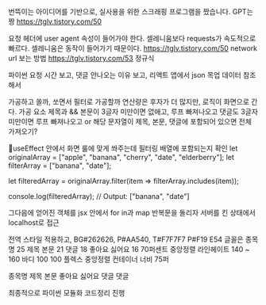 번뜩이는 아이디어를 기반으로, 실사용을 위한 스크래핑 프로그램을 짰습니다.
GPT는 짱
https://tglv.tistory.com/50

요청 헤더에 user agent 속성이 들어가야 한다.
셀레니움보다 requests가 속도적으로 빠르다.
셀레니움은 동작이 들어가기 때문이다.
https://tglv.tistory.com/50 network url 보는 방법
https://tglv.tistory.com/53 정규식

파이썬 요청 시간 보고,
댓글 안나오는 이유 보고,
리액트 앱에서 json 목업 데이터 참조해서

가공하고 쏠까, 쏘면서 필터로 가공할까 연산량은 후자가 더 많지만, 로직이 화면으로 간다.
가공 요소
제목과 && 본문이 3글자 미만이면 없애고, 루프 빠져나오고
댓글도 3글자 미만이면 루프 빠져나오고
or
해당 문자열이 제목, 본문, 댓글에 포함되어 있으면 전체 가져오기?

useEffect 안에서 화면 룰에 맞게 쏴주는데 필터링 배열에 포함되는지 확인
let originalArray = ["apple", "banana", "cherry", "date", "elderberry"];
let filterArray = ["banana", "date"];

let filteredArray = originalArray.filter(item => filterArray.includes(item));

console.log(filteredArray); // Output: ["banana", "date"]

그다음에 얻어진 객체를 jsx 안에서 for in과 map 반복문을 돌리자
서버를 킨 상태에서 localhost로 접근

전역 스타일 적용하고,
BG#262626, P#AA540, T#F7F7F7
P#F19 E54
글꼴은 종목명 25 제목 본문 21 댓글 18 좋아요 싫어요 16
70퍼센트 중앙정렬
라인헤이트 140 ~ 160
바디 100 100 플렉스 중앙정렬 
컨테이너 너비 75퍼


종목명
제목 본문 좋아요 싫어요
    댓글
    댓글

최종적으로 파이썬 모듈화 코드정리 진행
